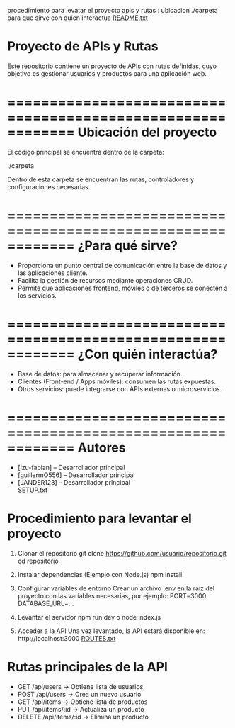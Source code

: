 procedimiento para levatar el proyecto 
apis y rutas :
 ubicacion ./carpeta 
 para que sirve 
 con quien interactua 
[README.txt](https://github.com/user-attachments/files/22690895/README.txt)
# Proyecto de APIs y Rutas

Este repositorio contiene un proyecto de APIs con rutas definidas, cuyo objetivo es gestionar usuarios y productos para una aplicación web.

============================================================
Ubicación del proyecto
============================================================

El código principal se encuentra dentro de la carpeta:

./carpeta

Dentro de esta carpeta se encuentran las rutas, controladores y configuraciones necesarias.

============================================================
¿Para qué sirve?
============================================================

- Proporciona un punto central de comunicación entre la base de datos y las aplicaciones cliente.
- Facilita la gestión de recursos mediante operaciones CRUD.
- Permite que aplicaciones frontend, móviles o de terceros se conecten a los servicios.

============================================================
¿Con quién interactúa?
============================================================

- Base de datos: para almacenar y recuperar información.
- Clientes (Front-end / Apps móviles): consumen las rutas expuestas.
- Otros servicios: puede integrarse con APIs externas o microservicios.

============================================================
Autores
============================================================

- [izu-fabian] – Desarrollador principal
- [guillermO556] – Desarrollador principal
- [JANDER123] – Desarrollador principal  
[SETUP.txt](https://github.com/user-attachments/files/22690903/SETUP.txt)
# Procedimiento para levantar el proyecto

1. Clonar el repositorio
   git clone https://github.com/usuario/repositorio.git
   cd repositorio

2. Instalar dependencias (Ejemplo con Node.js)
   npm install

3. Configurar variables de entorno
   Crear un archivo .env en la raíz del proyecto con las variables necesarias, por ejemplo:
   PORT=3000
   DATABASE_URL=...

4. Levantar el servidor
   npm run dev
   o
   node index.js

5. Acceder a la API
   Una vez levantado, la API estará disponible en:
   http://localhost:3000
[ROUTES.txt](https://github.com/user-attachments/files/22690906/ROUTES.txt)
# Rutas principales de la API

- GET    /api/users       → Obtiene lista de usuarios
- POST   /api/users       → Crea un nuevo usuario
- GET    /api/items       → Obtiene lista de productos
- PUT    /api/items/:id   → Actualiza un producto
- DELETE /api/items/:id   → Elimina un producto
